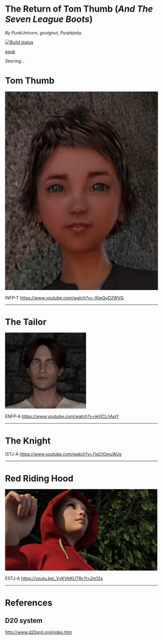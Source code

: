 # The Return of Tom Thumb (*And The Seven League Boots*)

*By PunkUnicorn, gnutgnut, Purplejoby*

[![Build status](https://ci.appveyor.com/api/projects/status/lb3g13dict5g7l4i?svg=true)](https://ci.appveyor.com/project/gnutgnut/the-return-of-tom-thumb)

[epub](https://ci.appveyor.com/project/gnutgnut/the-return-of-tom-thumb/build/artifacts)

*Starring...*
# Tom Thumb
![Tom Thumb](https://github.com/PunkUnicorn/The-Return-of-Tom-Thumb/blob/master/TomThumb/Tom%20Thumbnail.jpg)

INFP-T  https://www.youtube.com/watch?v=-XlwQyD2WVQ

___
# The Tailor      
![The Tailor](https://github.com/PunkUnicorn/The-Return-of-Tom-Thumb/blob/master/TheTailor/The%20Tailor%20Thumbnail.jpg)

ENFP-A  https://www.youtube.com/watch?v=ieVlCLhAsiY

___
# The Knight

ISTJ-A  https://www.youtube.com/watch?v=7jgCtOmuWJg

___
# Red Riding Hood 

![Red Riding Hood](https://github.com/PunkUnicorn/The-Return-of-Tom-Thumb/blob/master/RedRidingHood/Red%20Riding%20Hood%20Thumbnail.jpg)

ESTJ-A  https://youtu.be/_VyKVbKUTRc?t=2m12s


___

# References
## D20 system

http://www.d20srd.org/index.htm
